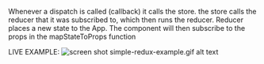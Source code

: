 Whenever a dispatch is called (callback) it calls the store. the store calls the reducer that it was subscribed to, which then runs the reducer. Reducer places a new state to the App. The component will then subscribe to the props in the mapStateToProps function

LIVE EXAMPLE:
![screen shot simple-redux-example.gif alt text](C:\Users\Tim\Desktop\DevMentor\Day-Seventeen\app\public\simple-redux-example.gif)
